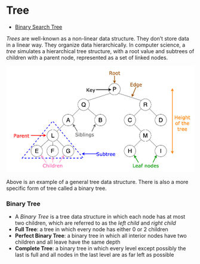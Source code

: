 # Tree

- [Binary Search Tree](/binary-search-tree)

*Trees* are well-known as a non-linear data structure. They don’t store data in a linear way. They organize data hierarchically. In computer science, a *tree* simulates a hierarchical tree structure, with a root value and subtrees of children with a parent node, represented as a set of linked nodes.

![Tree](../../../assets/tree-diagram.png)

Above is an example of a general tree data structure. There is also a more specific form of tree called a binary tree.

### Binary Tree

- A *Binary Tree* is a tree data structure in which each node has at most two children, which are referred to as the *left child* and *right child*
- **Full Tree**: a tree in which every node has either 0 or 2 children
- **Perfect Binary Tree**: a binary tree in which all interior nodes have two children and all leave have the same depth
- **Complete Tree**: a binary tree in which every level except possibly the last is full and all nodes in the last level are as far left as possible